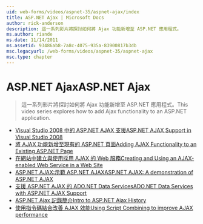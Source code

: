 ```yaml
---
uid: web-forms/videos/aspnet-35/aspnet-ajax/index
title: ASP.NET Ajax | Microsoft Docs
author: rick-anderson
description: 這一系列影片將探討如何將 Ajax 功能新增至 ASP.NET 應用程式。
ms.author: riande
ms.date: 11/14/2011
ms.assetid: 93486ab8-7a8c-4075-935a-83900817b3db
msc.legacyurl: /web-forms/videos/aspnet-35/aspnet-ajax
msc.type: chapter
---
```

<a name="aspnet-ajax"></a><span data-ttu-id="2acb4-103">ASP.NET Ajax</span><span class="sxs-lookup"><span data-stu-id="2acb4-103">ASP.NET Ajax</span></span>
====================
> <span data-ttu-id="2acb4-104">這一系列影片將探討如何將 Ajax 功能新增至 ASP.NET 應用程式。</span><span class="sxs-lookup"><span data-stu-id="2acb4-104">This video series explores how to add Ajax functionality to an ASP.NET application.</span></span>


- [<span data-ttu-id="2acb4-105">Visual Studio 2008 中的 ASP.NET AJAX 支援</span><span class="sxs-lookup"><span data-stu-id="2acb4-105">ASP.NET AJAX Support in Visual Studio 2008</span></span>](aspnet-ajax-support-in-visual-studio-2008.md)
- [<span data-ttu-id="2acb4-106">將 AJAX 功能新增至現有的 ASP.NET 頁面</span><span class="sxs-lookup"><span data-stu-id="2acb4-106">Adding AJAX Functionality to an Existing ASP.NET Page</span></span>](adding-ajax-functionality-to-an-existing-aspnet-page.md)
- [<span data-ttu-id="2acb4-107">在網站中建立與使用採用 AJAX 的 Web 服務</span><span class="sxs-lookup"><span data-stu-id="2acb4-107">Creating and Using an AJAX-enabled Web Service in a Web Site</span></span>](creating-and-using-an-ajax-enabled-web-service-in-a-web-site.md)
- [<span data-ttu-id="2acb4-108">ASP.NET AJAX:示範 ASP.NET AJAX</span><span class="sxs-lookup"><span data-stu-id="2acb4-108">ASP.NET AJAX: A demonstration of ASP.NET AJAX</span></span>](aspnet-ajax-a-demonstration-of-aspnet-ajax.md)
- [<span data-ttu-id="2acb4-109">支援 ASP.NET AJAX 的 ADO.NET Data Services</span><span class="sxs-lookup"><span data-stu-id="2acb4-109">ADO.NET Data Services with ASP.NET AJAX Support</span></span>](adonet-data-services-with-aspnet-ajax-support.md)
- [<span data-ttu-id="2acb4-110">ASP.NET Ajax 記錄簡介</span><span class="sxs-lookup"><span data-stu-id="2acb4-110">Intro to ASP.NET Ajax History</span></span>](introduction-to-aspnet-ajax-history.md)
- [<span data-ttu-id="2acb4-111">使用指令碼結合改善 AJAX 效能</span><span class="sxs-lookup"><span data-stu-id="2acb4-111">Using Script Combining to improve AJAX performance</span></span>](using-script-combining-to-improve-ajax-performance.md)
